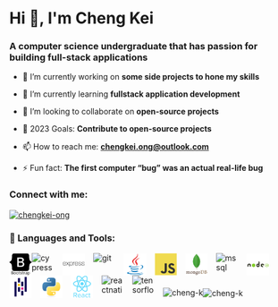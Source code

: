 <h1 align="left">Hi 👋, I'm Cheng Kei</h1>
<h3 align="left">A computer science undergraduate that has passion for building full-stack applications</h3>



- 🔭 I’m currently working on **some side projects to hone my skills**

- 🌱 I’m currently learning **fullstack application development**

- 👯 I’m looking to collaborate on **open-source projects**

- 🥅 2023 Goals: **Contribute to open-source projects**

- 📫 How to reach me: **chengkei.ong@outlook.com**

- ⚡ Fun fact: **The first computer “bug” was an actual real-life bug**


<h3 align="left"> Connect with me:</h3>
<p align="left">
<a href="https://linkedin.com/in/chengkei-ong" target="blank"><img align="center" src="https://raw.githubusercontent.com/rahuldkjain/github-profile-readme-generator/master/src/images/icons/Social/linked-in-alt.svg" alt="chengkei-ong" height="30" width="40" /></a>
</p>

### 🧰 Languages and Tools:
<a href="https://getbootstrap.com" target="_blank" rel="noreferrer" ><img src="https://raw.githubusercontent.com/devicons/devicon/master/icons/bootstrap/bootstrap-plain-wordmark.svg" alt="bootstrap" width="40" height="40" align="left"/> </a>
<a href="https://www.cypress.io" target="_blank" rel="noreferrer"> <img src="https://raw.githubusercontent.com/simple-icons/simple-icons/6e46ec1fc23b60c8fd0d2f2ff46db82e16dbd75f/icons/cypress.svg" alt="cypress" width="40" height="40" align="left" style="padding-right:15px;"/>
</a> <a href="https://expressjs.com" target="_blank" rel="noreferrer"> <img src="https://raw.githubusercontent.com/devicons/devicon/master/icons/express/express-original-wordmark.svg" alt="express" width="40" height="40" align="left" style="padding-right:15px;"/> </a>
<a href="https://git-scm.com/" target="_blank" rel="noreferrer"> <img src="https://www.vectorlogo.zone/logos/git-scm/git-scm-icon.svg" alt="git" width="40" height="40" align="left" style="padding-right:15px;"/> </a>
<a href="https://www.java.com" target="_blank" rel="noreferrer"> <img src="https://raw.githubusercontent.com/devicons/devicon/master/icons/java/java-original.svg" alt="java" width="40" height="40" align="left" style="padding-right:15px;"/> </a>
<a href="https://developer.mozilla.org/en-US/docs/Web/JavaScript" target="_blank" rel="noreferrer"> <img src="https://raw.githubusercontent.com/devicons/devicon/master/icons/javascript/javascript-original.svg" alt="javascript" width="40" height="40" align="left" style="padding-right:15px;"/> </a>
<a href="https://www.mongodb.com/" target="_blank" rel="noreferrer"> <img src="https://raw.githubusercontent.com/devicons/devicon/master/icons/mongodb/mongodb-original-wordmark.svg" alt="mongodb" width="40" height="40" align="left" style="padding-right:15px;"/> </a>
<a href="https://www.microsoft.com/en-us/sql-server" target="_blank" rel="noreferrer"> <img src="https://www.svgrepo.com/show/303229/microsoft-sql-server-logo.svg" alt="mssql" width="40" height="40" align="left" style="padding-right:15px;"/> </a>
<a href="https://nodejs.org" target="_blank" rel="noreferrer"> <img src="https://raw.githubusercontent.com/devicons/devicon/master/icons/nodejs/nodejs-original-wordmark.svg" alt="nodejs" width="40" height="40" align="left" style="padding-right:15px;"/> </a>
<a href="https://pandas.pydata.org/" target="_blank" rel="noreferrer"> <img src="https://raw.githubusercontent.com/devicons/devicon/2ae2a900d2f041da66e950e4d48052658d850630/icons/pandas/pandas-original.svg" alt="pandas" width="40" height="40" align="left" style="padding-right:15px;"/> </a>
<a href="https://www.python.org" target="_blank" rel="noreferrer"> <img src="https://raw.githubusercontent.com/devicons/devicon/master/icons/python/python-original.svg" alt="python" width="40" height="40" align="left" style="padding-right:15px;"/> </a>
<a href="https://reactjs.org/" target="_blank" rel="noreferrer"> <img src="https://raw.githubusercontent.com/devicons/devicon/master/icons/react/react-original-wordmark.svg" alt="react" width="40" height="40" align="left" style="padding-right:15px;"/> </a>
<a href="https://reactnative.dev/" target="_blank" rel="noreferrer"> <img src="https://reactnative.dev/img/header_logo.svg" alt="reactnative" width="40" height="40" align="left" style="padding-right:15px;"/> </a>
<a href="https://www.tensorflow.org" target="_blank" rel="noreferrer"> <img src="https://www.vectorlogo.zone/logos/tensorflow/tensorflow-icon.svg" alt="tensorflow" width="40" height="40" align="left" style="padding-right:15px;"/> </a>
<br/>
<p>&nbsp;</p>
<div>
<img align="left" src="https://github-readme-stats.vercel.app/api/top-langs?username=cheng-k&show_icons=true&theme=ayu-mirage&locale=en&layout=compact" alt="cheng-k" />
<img align="center" src="https://github-readme-stats.vercel.app/api?username=cheng-k&show_icons=true&theme=ayu-mirage&locale=en" alt="cheng-k" />
</div>

